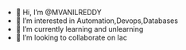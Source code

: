 - 👋 Hi, I’m @MVANILREDDY
- 👀 I’m interested in  Automation,Devops,Databases
- 🌱 I’m currently learning and unlearning 
- 💞️ I’m looking to collaborate on Iac


<!---
MVANILREDDY/MVANILREDDY is a ✨ special ✨ repository because its `README.md` (this file) appears on your GitHub profile.
You can click the Preview link to take a look at your changes.
--->
